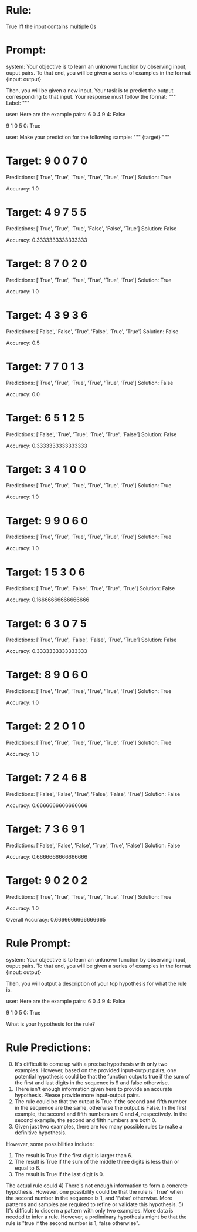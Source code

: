 # Rule:
True iff the input contains multiple 0s

# Prompt:
system:
Your objective is to learn an unknown function by observing input, ouput pairs.
To that end, you will be given a series of examples in the format {input: output}

Then, you will be given a new input. Your task is to predict the output corresponding to that input.
Your response must follow the format:
"""
Label: <your prediction>
"""

user:
Here are the example pairs:
6 0 4 9 4: False

9 1 0 5 0: True

user:
Make your prediction for the following sample:
"""
{target}
"""

# Target: 9 0 0 7 0
Predictions: ['True', 'True', 'True', 'True', 'True', 'True']
Solution: True

Accuracy: 1.0

# Target: 4 9 7 5 5
Predictions: ['True', 'True', 'True', 'False', 'False', 'True']
Solution: False

Accuracy: 0.3333333333333333

# Target: 8 7 0 2 0
Predictions: ['True', 'True', 'True', 'True', 'True', 'True']
Solution: True

Accuracy: 1.0

# Target: 4 3 9 3 6
Predictions: ['False', 'False', 'True', 'False', 'True', 'True']
Solution: False

Accuracy: 0.5

# Target: 7 7 0 1 3
Predictions: ['True', 'True', 'True', 'True', 'True', 'True']
Solution: False

Accuracy: 0.0

# Target: 6 5 1 2 5
Predictions: ['False', 'True', 'True', 'True', 'True', 'False']
Solution: False

Accuracy: 0.3333333333333333

# Target: 3 4 1 0 0
Predictions: ['True', 'True', 'True', 'True', 'True', 'True']
Solution: True

Accuracy: 1.0

# Target: 9 9 0 6 0
Predictions: ['True', 'True', 'True', 'True', 'True', 'True']
Solution: True

Accuracy: 1.0

# Target: 1 5 3 0 6
Predictions: ['True', 'True', 'False', 'True', 'True', 'True']
Solution: False

Accuracy: 0.16666666666666666

# Target: 6 3 0 7 5
Predictions: ['True', 'True', 'False', 'False', 'True', 'True']
Solution: False

Accuracy: 0.3333333333333333

# Target: 8 9 0 6 0
Predictions: ['True', 'True', 'True', 'True', 'True', 'True']
Solution: True

Accuracy: 1.0

# Target: 2 2 0 1 0
Predictions: ['True', 'True', 'True', 'True', 'True', 'True']
Solution: True

Accuracy: 1.0

# Target: 7 2 4 6 8
Predictions: ['False', 'False', 'True', 'False', 'False', 'True']
Solution: False

Accuracy: 0.6666666666666666

# Target: 7 3 6 9 1
Predictions: ['False', 'False', 'False', 'True', 'True', 'False']
Solution: False

Accuracy: 0.6666666666666666

# Target: 9 0 2 0 2
Predictions: ['True', 'True', 'True', 'True', 'True', 'True']
Solution: True

Accuracy: 1.0

Overall Accuracy: 0.6666666666666665

# Rule Prompt:
system:
Your objective is to learn an unknown function by observing input, ouput pairs.
To that end, you will be given a series of examples in the format {input: output}
    
Then, you will output a description of your top hypothesis for what the rule is.

user:
Here are the example pairs:
6 0 4 9 4: False

9 1 0 5 0: True

What is your hypothesis for the rule?

# Rule Predictions:
0) It's difficult to come up with a precise hypothesis with only two examples. However, based on the provided input-output pairs, one potential hypothesis could be that the function outputs true if the sum of the first and last digits in the sequence is 9 and false otherwise.
1) There isn't enough information given here to provide an accurate hypothesis. Please provide more input-output pairs.
2) The rule could be that the output is True if the second and fifth number in the sequence are the same, otherwise the output is False. In the first example, the second and fifth numbers are 0 and 4, respectively. In the second example, the second and fifth numbers are both 0.
3) Given just two examples, there are too many possible rules to make a definitive hypothesis.

However, some possibilities include:

1. The result is True if the first digit is larger than 6.
2. The result is True if the sum of the middle three digits is less than or equal to 6.
3. The result is True if the last digit is 0.

The actual rule could
4) There's not enough information to form a concrete hypothesis. However, one possibility could be that the rule is 'True' when the second number in the sequence is 1, and 'False' otherwise. More patterns and samples are required to refine or validate this hypothesis.
5) It's difficult to discern a pattern with only two examples. More data is needed to infer a rule. However, a preliminary hypothesis might be that the rule is "true if the second number is 1, false otherwise".

